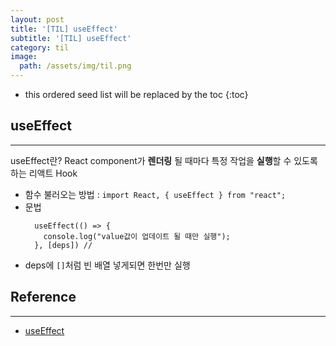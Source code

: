 ```yaml
---
layout: post
title: '[TIL] useEffect'
subtitle: '[TIL] useEffect'
category: til
image:
  path: /assets/img/til.png
---
```


<!-- prettier-ignore -->
* this ordered seed list will be replaced by the toc 
{:toc}

## useEffect

---

useEffect란? React component가 **렌더링** 될 때마다 특정 작업을 **실행**할 수 있도록 하는 리액트 Hook

- 함수 불러오는 방법 : `import React, { useEffect } from "react";`
- 문법
  ```
    useEffect(() => {
      console.log("value값이 업데이트 될 때만 실행");
    }, [deps]) //
  ```
- deps에 `[]`처럼 빈 배열 넣게되면 한번만 실행

## Reference

---

- [useEffect](https://cocoon1787.tistory.com/796)
